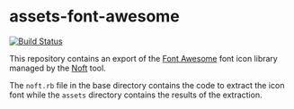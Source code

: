 # assets-font-awesome

[![Build Status](https://secure.travis-ci.org/realityforge/assets-font-awesome.svg?branch=master)](http://travis-ci.org/realityforge/assets-font-awesome)

This repository contains an export of the [Font Awesome](http://fontawesome.io) font icon library managed by the
[Noft](https://github.com/realityforge/noft) tool.

The `noft.rb` file in the base directory contains the code to extract the icon font while the `assets`
directory contains the results of the extraction.
